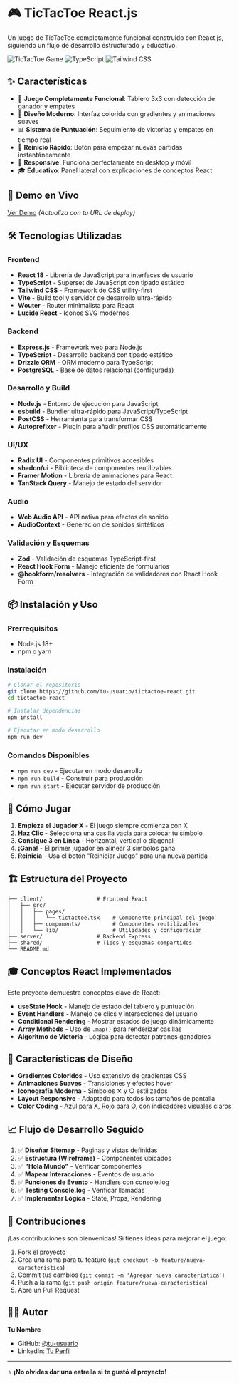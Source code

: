 # 🎮 TicTacToe React.js

Un juego de TicTacToe completamente funcional construido con React.js, siguiendo un flujo de desarrollo estructurado y educativo.

![TicTacToe Game](https://img.shields.io/badge/React-18+-blue?style=for-the-badge&logo=react)
![TypeScript](https://img.shields.io/badge/TypeScript-5+-blue?style=for-the-badge&logo=typescript)
![Tailwind CSS](https://img.shields.io/badge/Tailwind-3+-blue?style=for-the-badge&logo=tailwindcss)

## ✨ Características

- 🎯 **Juego Completamente Funcional**: Tablero 3x3 con detección de ganador y empates
- 🎨 **Diseño Moderno**: Interfaz colorida con gradientes y animaciones suaves
- 📊 **Sistema de Puntuación**: Seguimiento de victorias y empates en tiempo real
- 🔄 **Reinicio Rápido**: Botón para empezar nuevas partidas instantáneamente
- 📱 **Responsive**: Funciona perfectamente en desktop y móvil
- 🎓 **Educativo**: Panel lateral con explicaciones de conceptos React

## 🚀 Demo en Vivo

[Ver Demo](https://tu-proyecto.replit.app) *(Actualiza con tu URL de deploy)*

## 🛠️ Tecnologías Utilizadas

### Frontend
- **React 18** - Librería de JavaScript para interfaces de usuario
- **TypeScript** - Superset de JavaScript con tipado estático
- **Tailwind CSS** - Framework de CSS utility-first
- **Vite** - Build tool y servidor de desarrollo ultra-rápido
- **Wouter** - Router minimalista para React
- **Lucide React** - Iconos SVG modernos

### Backend
- **Express.js** - Framework web para Node.js
- **TypeScript** - Desarrollo backend con tipado estático
- **Drizzle ORM** - ORM moderno para TypeScript
- **PostgreSQL** - Base de datos relacional (configurada)

### Desarrollo y Build
- **Node.js** - Entorno de ejecución para JavaScript
- **esbuild** - Bundler ultra-rápido para JavaScript/TypeScript
- **PostCSS** - Herramienta para transformar CSS
- **Autoprefixer** - Plugin para añadir prefijos CSS automáticamente

### UI/UX
- **Radix UI** - Componentes primitivos accesibles
- **shadcn/ui** - Biblioteca de componentes reutilizables
- **Framer Motion** - Librería de animaciones para React
- **TanStack Query** - Manejo de estado del servidor

### Audio
- **Web Audio API** - API nativa para efectos de sonido
- **AudioContext** - Generación de sonidos sintéticos

### Validación y Esquemas
- **Zod** - Validación de esquemas TypeScript-first
- **React Hook Form** - Manejo eficiente de formularios
- **@hookform/resolvers** - Integración de validadores con React Hook Form

## 📦 Instalación y Uso

### Prerrequisitos
- Node.js 18+ 
- npm o yarn

### Instalación
```bash
# Clonar el repositorio
git clone https://github.com/tu-usuario/tictactoe-react.git
cd tictactoe-react

# Instalar dependencias
npm install

# Ejecutar en modo desarrollo
npm run dev
```

### Comandos Disponibles
- `npm run dev` - Ejecutar en modo desarrollo
- `npm run build` - Construir para producción
- `npm run start` - Ejecutar servidor de producción

## 🎯 Cómo Jugar

1. **Empieza el Jugador X** - El juego siempre comienza con X
2. **Haz Clic** - Selecciona una casilla vacía para colocar tu símbolo
3. **Consigue 3 en Línea** - Horizontal, vertical o diagonal
4. **¡Gana!** - El primer jugador en alinear 3 símbolos gana
5. **Reinicia** - Usa el botón "Reiniciar Juego" para una nueva partida

## 🏗️ Estructura del Proyecto

```
├── client/                 # Frontend React
│   ├── src/
│   │   ├── pages/
│   │   │   └── tictactoe.tsx    # Componente principal del juego
│   │   ├── components/          # Componentes reutilizables
│   │   └── lib/                 # Utilidades y configuración
├── server/                 # Backend Express
├── shared/                 # Tipos y esquemas compartidos
└── README.md
```

## 🎓 Conceptos React Implementados

Este proyecto demuestra conceptos clave de React:

- **useState Hook** - Manejo de estado del tablero y puntuación
- **Event Handlers** - Manejo de clics y interacciones del usuario
- **Conditional Rendering** - Mostrar estados de juego dinámicamente
- **Array Methods** - Uso de `.map()` para renderizar casillas
- **Algoritmo de Victoria** - Lógica para detectar patrones ganadores

## 🎨 Características de Diseño

- **Gradientes Coloridos** - Uso extensivo de gradientes CSS
- **Animaciones Suaves** - Transiciones y efectos hover
- **Iconografía Moderna** - Símbolos ✕ y ○ estilizados
- **Layout Responsive** - Adaptado para todos los tamaños de pantalla
- **Color Coding** - Azul para X, Rojo para O, con indicadores visuales claros

## 📈 Flujo de Desarrollo Seguido

1. ✅ **Diseñar Sitemap** - Páginas y vistas definidas
2. ✅ **Estructura (Wireframe)** - Componentes ubicados
3. ✅ **"Hola Mundo"** - Verificar componentes
4. ✅ **Mapear Interacciones** - Eventos de usuario
5. ✅ **Funciones de Evento** - Handlers con console.log
6. ✅ **Testing Console.log** - Verificar llamadas
7. ✅ **Implementar Lógica** - State, Props, Rendering

## 🤝 Contribuciones

¡Las contribuciones son bienvenidas! Si tienes ideas para mejorar el juego:

1. Fork el proyecto
2. Crea una rama para tu feature (`git checkout -b feature/nueva-caracteristica`)
3. Commit tus cambios (`git commit -m 'Agregar nueva característica'`)
4. Push a la rama (`git push origin feature/nueva-caracteristica`)
5. Abre un Pull Request



## 👨‍💻 Autor

**Tu Nombre**
- GitHub: [@tu-usuario](https://github.com/tu-usuario)
- LinkedIn: [Tu Perfil](https://linkedin.com/in/tu-perfil)

---

⭐ **¡No olvides dar una estrella si te gustó el proyecto!**